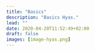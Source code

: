 ```yaml
---
title: "Basics"
description: "Basics Hyas."
lead: ""
date: 2020-04-20T11:52:49+02:00
draft: false
images: [image-hyas.png]
---
```

